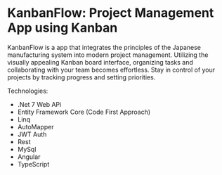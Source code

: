 # KanbanFlow: Project Management App using Kanban

KanbanFlow is a app that integrates the principles of the Japanese manufacturing system into modern project management. Utilizing the visually appealing Kanban board interface, organizing tasks and collaborating with your team becomes effortless. Stay in control of your projects by tracking progress and setting priorities.

Technologies:
- .Net 7 Web APi
- Entity Framework Core (Code First Approach)
- Linq
- AutoMapper
- JWT Auth
- Rest
- MySql
- Angular
- TypeScript
